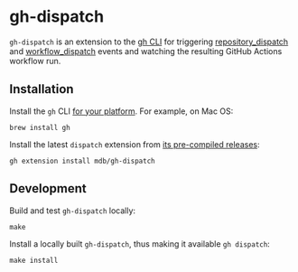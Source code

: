 # gh-dispatch

`gh-dispatch` is an extension to the [gh CLI](https://cli.github.com/) for triggering [repository_dispatch](https://docs.github.com/en/rest/repos/repos#create-a-repository-dispatch-event) and
[workflow_dispatch](https://docs.github.com/en/actions/using-workflows/events-that-trigger-workflows#workflow_dispatch) events and watching the resulting GitHub Actions workflow run.

## Installation

Install the `gh` CLI [for your platform](https://github.com/cli/cli#installation). For example, on Mac OS:

```
brew install gh
```

Install the latest `dispatch` extension from [its pre-compiled releases](https://github.com/mdb/gh-dispatch/releases):

```
gh extension install mdb/gh-dispatch
```

## Development

Build and test `gh-dispatch` locally:

```
make
```

Install a locally built `gh-dispatch`, thus making it available `gh dispatch`:

```
make install
```
